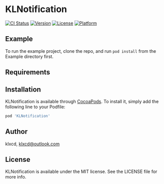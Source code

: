 # KLNotification

[![CI Status](https://img.shields.io/travis/klxcd/KLNotification.svg?style=flat)](https://travis-ci.org/klxcd/KLNotification)
[![Version](https://img.shields.io/cocoapods/v/KLNotification.svg?style=flat)](https://cocoapods.org/pods/KLNotification)
[![License](https://img.shields.io/cocoapods/l/KLNotification.svg?style=flat)](https://cocoapods.org/pods/KLNotification)
[![Platform](https://img.shields.io/cocoapods/p/KLNotification.svg?style=flat)](https://cocoapods.org/pods/KLNotification)

## Example

To run the example project, clone the repo, and run `pod install` from the Example directory first.

## Requirements

## Installation

KLNotification is available through [CocoaPods](https://cocoapods.org). To install
it, simply add the following line to your Podfile:

```ruby
pod 'KLNotification'
```

## Author

klxcd, klxcd@outlook.com

## License

KLNotification is available under the MIT license. See the LICENSE file for more info.
